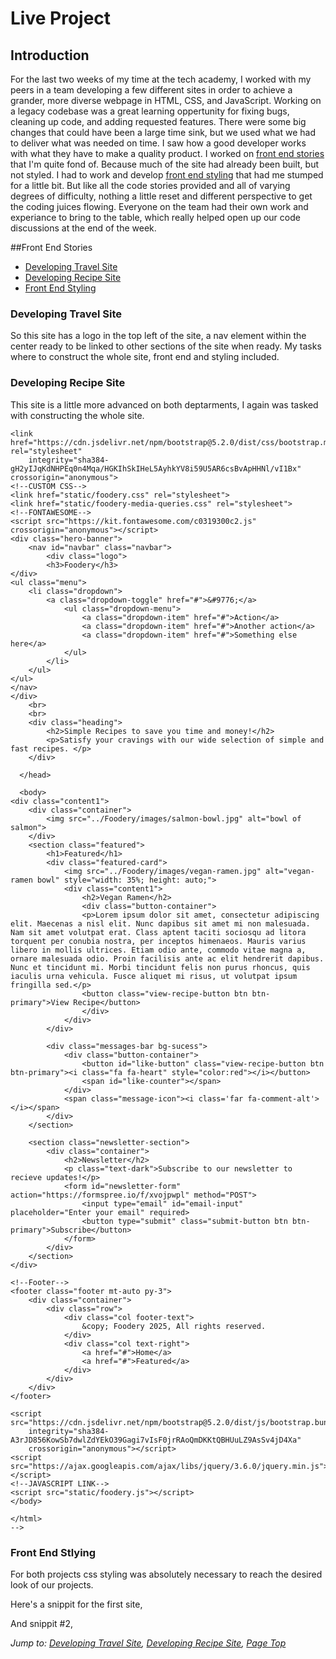 # Live Project

## Introduction
For the last two weeks of my time at the tech academy, I worked with my peers in a team developing a few different sites in order to achieve a grander, more diverse webpage in HTML, CSS, and JavaScript. Working on a legacy codebase was a great learning oppertunity for fixing bugs, cleaning up code, and adding requested features. There were some big changes that could have been a large time sink, but we used what we had to deliver what was needed on time. I saw how a good developer works with what they have to make a quality product. I worked on [front end stories](#front-end-stories) that I'm quite fond of. Because much of the site had already been built, but not styled. I had to work and develop [front end styling](#front-end-styling) that had me stumped for a little bit. But like all the code stories provided and all of varying degrees of difficulty, nothing a little reset and different perspective to get the coding juices flowing. Everyone on the team had their own work and experiance to bring to the table, which really helped open up our code discussions at the end of the week.

##Front End Stories
* [Developing Travel Site](#Developing-travel-site)
* [Developing Recipe Site](#Developing-recipe-site)
* [Front End Styling](#front-end-styling)


### Developing Travel Site
So this site has a logo in the top left of the site, a nav element within the center ready to be linked to other sections of the site when ready. My tasks where to construct the whole site, front end and styling included.

<!--
<!DOCTYPE html>
<html lang="en">

<head>
  <meta charset="utf-8">
  <title>Escap-e</title>
  <link href="https://cdn.jsdelivr.net/npm/bootstrap@5.3.0/dist/css/bootstrap.min.css" rel="stylesheet" 
  integrity="sha384-9ndCyUaIbzAi2FUVXJi0CjmCapSmO7SnpJef0486qhLnuZ2cdeRhO02iuK6FUUVM" crossorigin="anonymous">
  <link rel="stylesheet" href="./static/style.css">

  <meta name="viewport" content="width=device-width, initial-scale=1, shrink-to-fit=no">

  <div class="container">
    <div class="row">
      <div class="col">
        <img class="img-fluid logo" src="../Escap-e/images/escape-logo-transparent.png" alt="logo">
      </div>
    </div>
  </div>

</head>

<body>
  <section class="adventure">
    <h2>Adventure Awaits<span>:</span></h2>
  </section>
  <div class="container searchcontainer">
    <div id="content">
      <nav class="navbar navbar-expand-lg navbar-light bg-light">
        <button class="navbar-toggler" type="button" data-toggle="collapse" data-target="#navbarNavAltMarkup" aria-controls="navbarNavAltMarkup" aria-expanded="false" aria-label="Toggle navigation">
          <span class="navbar-toggler-icon"></span>
        </button>
        <div class="collapse navbar-collapse" id="navbarNavAltMarkup">
            <a class="nav-link active" href="#">Hotels</a>
            <a class="nav-link" href="#">Flights</a>
            <a class="nav-link" href="#">Cruises</a>
            <a class="nav-link" href="#">Cars</a>
        </div>
      </nav>
    </div>
  </div>
  <div id="mobileContent" style="display: none;">
    <div class="dropdown-wrapper">
      <div class="dropdown-header">
        <span class="arrow">&#9660;</span>
      </div>
      <ul class="dropdown-list">
        <li>Hotels</li>
        <li>Flights</li>
        <li>Cruises</li>
        <li>Cars</li>
      </ul>
    </div>
  
  </div>
    
      
  <script src="https://cdn.jsdelivr.net/npm/bootstrap@5.3.0-alpha3/dist/js/bootstrap.bundle.min.js"
  integrity="sha384-ENjdO4Dr2bkBIFxQpeoTz1HIcje39Wm4jDKdf19U8gI4ddQ3GYNS7NTKfAdVQSZe"
  crossorigin="anonymous"></script>
  <script src="./static/javascript.js"></script>
</body>

</html>
-->
### Developing Recipe Site
This site is a little more advanced on both deptarments, I again was tasked with constructing the whole site.

<!--
<!doctype html>
<html lang="en">

<head>
    <meta charset="utf-8">
    <meta name="viewport" content="width=device-width, initial-scale=1">
    <title>Foodery</title>
    <!--BOOTSTRAP CSS-->
    <link href="https://cdn.jsdelivr.net/npm/bootstrap@5.2.0/dist/css/bootstrap.min.css" rel="stylesheet"
        integrity="sha384-gH2yIJqKdNHPEq0n4Mqa/HGKIhSkIHeL5AyhkYV8i59U5AR6csBvApHHNl/vI1Bx" crossorigin="anonymous">
    <!--CUSTOM CSS-->
    <link href="static/foodery.css" rel="stylesheet">
    <link href="static/foodery-media-queries.css" rel="stylesheet">
    <!--FONTAWESOME-->
    <script src="https://kit.fontawesome.com/c0319300c2.js" crossorigin="anonymous"></script>
    <div class="hero-banner">
        <nav id="navbar" class="navbar">
            <div class="logo">
            <h3>Foodery</h3>
    </div>
    <ul class="menu">
        <li class="dropdown">
            <a class="dropdown-toggle" href="#">&#9776;</a>
                <ul class="dropdown-menu">
                    <a class="dropdown-item" href="#">Action</a>
                    <a class="dropdown-item" href="#">Another action</a>
                    <a class="dropdown-item" href="#">Something else here</a>
                </ul>
            </li>
        </ul>
    </ul>
    </nav>
    </div>
        <br>
        <br>
        <div class="heading">
            <h2>Simple Recipes to save you time and money!</h2>
            <p>Satisfy your cravings with our wide selection of simple and fast recipes. </p>
        </div>

      </head>

      <body>
    <div class="content1">
        <div class="container">
            <img src="../Foodery/images/salmon-bowl.jpg" alt="bowl of salmon">
        </div>
        <section class="featured">
            <h1>Featured</h1>
            <div class="featured-card">
                <img src="../Foodery/images/vegan-ramen.jpg" alt="vegan-ramen bowl" style="width: 35%; height: auto;">
                <div class="content1">
                    <h2>Vegan Ramen</h2>
                    <div class="button-container">
                    <p>Lorem ipsum dolor sit amet, consectetur adipiscing elit. Maecenas a nisl elit. Nunc dapibus sit amet mi non malesuada. Nam sit amet volutpat erat. Class aptent taciti sociosqu ad litora torquent per conubia nostra, per inceptos himenaeos. Mauris varius libero in mollis ultrices. Etiam odio ante, commodo vitae magna a, ornare malesuada odio. Proin facilisis ante ac elit hendrerit dapibus. Nunc et tincidunt mi. Morbi tincidunt felis non purus rhoncus, quis iaculis urna vehicula. Fusce aliquet mi risus, ut volutpat ipsum fringilla sed.</p>
                    <button class="view-recipe-button btn btn-primary">View Recipe</button>
                    </div>
                </div>
            </div>

            <div class="messages-bar bg-sucess">
                <div class="button-container">
                    <button id="like-button" class="view-recipe-button btn btn-primary"><i class="fa fa-heart" style="color:red"></i></button>
                    <span id="like-counter"></span>
                </div>
                <span class="message-icon"><i class='far fa-comment-alt'></i></span>
            </div>
        </section>

        <section class="newsletter-section">
            <div class="container">
                <h2>Newsletter</h2>
                <p class="text-dark">Subscribe to our newsletter to recieve updates!</p>
                <form id="newsletter-form" action="https://formspree.io/f/xvojpwpl" method="POST">
                    <input type="email" id="email-input" placeholder="Enter your email" required>
                    <button type="submit" class="submit-button btn btn-primary">Subscribe</button>
                </form>
            </div>
        </section>
    </div>

    <!--Footer-->
    <footer class="footer mt-auto py-3">
        <div class="container">
            <div class="row">
                <div class="col footer-text">
                    &copy; Foodery 2025, All rights reserved.
                </div>
                <div class="col text-right">
                    <a href="#">Home</a>
                    <a href="#">Featured</a>
                </div>
            </div>
        </div>
    </footer>

    <script src="https://cdn.jsdelivr.net/npm/bootstrap@5.2.0/dist/js/bootstrap.bundle.min.js"
        integrity="sha384-A3rJD856KowSb7dwlZdYEkO39Gagi7vIsF0jrRAoQmDKKtQBHUuLZ9AsSv4jD4Xa"
        crossorigin="anonymous"></script>
    <script src="https://ajax.googleapis.com/ajax/libs/jquery/3.6.0/jquery.min.js"></script>
    <!--JAVASCRIPT LINK-->
    <script src="static/foodery.js"></script>
    </body>

    </html>
    -->
### Front End Stlying
For both projects css styling was absolutely necessary to reach the desired look of our projects.

Here's a snippit for the first site,
<!--
:root{
    --main-color: #1E1E1E;
    font-family: sans-serif; /*Fallback font for old browsers */
    font-family: var(--common-font);
}

body{
    color: var(--main-color);
    background-image: url("../images/calming-mountians.jpg");
    background-repeat: no-repeat;
    background-size: cover;
    background-attachment: fixed;
    background-position: center;
}

.logo {
    width: 125px;
    height: auto;
    position: absolute;
    padding: 10px;
}

@media only screen and (max-width: 600px) {
    .logo {
        width: 200px;
        height: auto;
        position: absolute;
        left: 50%;
        transform: translateX(-50%);
        padding: 10px;
        top: 15%;
    }
}

nav {
    display: inline-block;
    box-shadow: 0px 0px 15px 0px;
    opacity: .75;
    margin: auto;
    width: 50%;
    border-radius: 35px;
    vertical-align: middle;
}

.adventure {
    display: flex;
    justify-content: center;
    align-items: center;
    height: 65vh;
}

h2 {
    text-align: center;
}

h2 span {
    color: red;
    font-size: 40px;
}

.searchcontainer {
    top: 50%;
    left: 50%;
    transform: translate(-50%, -50%);
    position: absolute;
}

.navbar {
    padding-left: 15px;
    padding-right: 15px;
}
#navbarNavAltMarkup {
    justify-content: space-evenly;
    flex-grow: 1;
    font-weight: bold;
    font-size: larger;
}

-->

And snippit #2, 

<!--
#navbar {
    align-items: center;
    background-color: #f0f0f0;
    padding: 10px;
    display: flex;
    justify-content: space-between;

}

#navbar ul {
    list-style-type: none;
    margin: 0;
    padding: 0;
    overflow: hidden;
}

#navbar li {
    display: table-cell;
}

#navbar li a {
    display: flex;
    color: #333;
    text-align: center;
    padding: 14px 16px;
    text-decoration: none;
    flex-grow: 1;
    justify-content: center;
    align-items: center;
}

.sticky {
    position: fixed;
    top: 0;
    width: 100%;
}

#navbar li a:hover {
    background-color: black;
    color: lightgreen;
}

.hero-banner {
    position: relative;
}

.hero-text {
    font-size: 24px;
    line-height: 1.5;
    padding: 20px;
    text-align: center;
}

.featured-card {
    display: flex;
    align-items: center;
    margin-bottom: 20px;
    background-color: lightgreen;
    border-radius: 5px;
    overflow: hidden;
}

.featured-card .image {
    flex: 0 0 50%;
    border-top-left-radius: 5px;
    border-bottom-left-radius: 5px;
}

.featured-card .content1 {
    flex: 1;
    padding: 15px;
    max-width: calc(100% - 50%);
    overflow-wrap: break-word;
}

.featured-card h2 {
    margin-top: 0;
    font-size: 20px;
    color: #333;
}

.featured-card p {
    margin-bottom: 10px;
}

.featured-card .button-container {
    justify-content: center;
    gap: 10px;
    align-items: center;
    display: flex;
}

.featured-card .view-recipe-button {
    background-color: var(--main-color);
    color: white;
    padding: 10px 20px;
    border: none;
    border-radius: 5px;
    transition: background-color 0.3s ease;
}

-->


*Jump to: [Developing Travel Site](Developing-travel-site), [Developing Recipe Site](#Developing-recipe-site), [Page Top](#live-project)*
